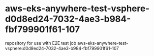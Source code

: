 # aws-eks-anywhere-test-vsphere-d0d8ed24-7032-4ae3-b984-fbf799901f61-107
repository for use with E2E test job aws-eks-anywhere-test-vsphere:d0d8ed24-7032-4ae3-b984-fbf799901f61-107
